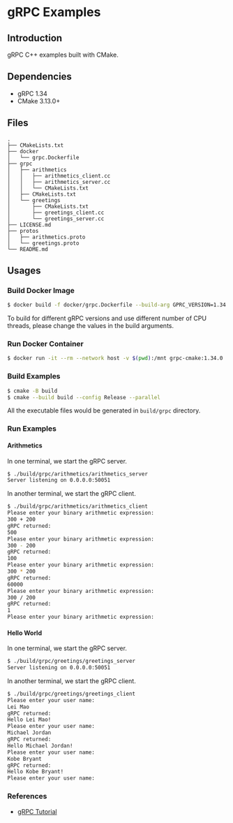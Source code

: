 # gRPC Examples

## Introduction

gRPC C++ examples built with CMake.

## Dependencies

* gRPC 1.34
* CMake 3.13.0+

## Files

```
.
├── CMakeLists.txt
├── docker
│   └── grpc.Dockerfile
├── grpc
│   ├── arithmetics
│   │   ├── arithmetics_client.cc
│   │   ├── arithmetics_server.cc
│   │   └── CMakeLists.txt
│   ├── CMakeLists.txt
│   └── greetings
│       ├── CMakeLists.txt
│       ├── greetings_client.cc
│       └── greetings_server.cc
├── LICENSE.md
├── protos
│   ├── arithmetics.proto
│   └── greetings.proto
└── README.md
```

## Usages

### Build Docker Image

```bash
$ docker build -f docker/grpc.Dockerfile --build-arg GPRC_VERSION=1.34.0 --build-arg NUM_JOBS=8 --tag grpc-cmake:1.34.0 .
```

To build for different gRPC versions and use different number of CPU threads, please change the values in the build arguments.


### Run Docker Container

```bash
$ docker run -it --rm --network host -v $(pwd):/mnt grpc-cmake:1.34.0
```

### Build Examples

```bash
$ cmake -B build
$ cmake --build build --config Release --parallel
```

All the executable files would be generated in `build/grpc` directory.

### Run Examples

#### Arithmetics

In one terminal, we start the gRPC server.

```bash
$ ./build/grpc/arithmetics/arithmetics_server
Server listening on 0.0.0.0:50051
```

In another terminal, we start the gRPC client.

```bash
$ ./build/grpc/arithmetics/arithmetics_client 
Please enter your binary arithmetic expression:
300 + 200
gRPC returned: 
500
Please enter your binary arithmetic expression:
300 - 200
gRPC returned: 
100
Please enter your binary arithmetic expression:
300 * 200
gRPC returned: 
60000
Please enter your binary arithmetic expression:
300 / 200
gRPC returned: 
1
Please enter your binary arithmetic expression:
```

#### Hello World

In one terminal, we start the gRPC server.

```bash
$ ./build/grpc/greetings/greetings_server 
Server listening on 0.0.0.0:50051
```

In another terminal, we start the gRPC client.

```bash
$ ./build/grpc/greetings/greetings_client 
Please enter your user name:
Lei Mao
gRPC returned: 
Hello Lei Mao!
Please enter your user name:
Michael Jordan
gRPC returned: 
Hello Michael Jordan!
Please enter your user name:
Kobe Bryant
gRPC returned: 
Hello Kobe Bryant!
Please enter your user name:
```

### References

* [gRPC Tutorial](https://leimao.github.io/blog/gRPC-Tutorial/)
